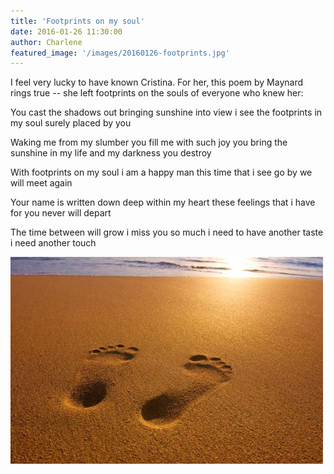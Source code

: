 ```yaml
---
title: 'Footprints on my soul'
date: 2016-01-26 11:30:00
author: Charlene
featured_image: '/images/20160126-footprints.jpg'
---
```



I feel very lucky to have known Cristina. For her, this poem by Maynard rings true -- she left footprints on the souls of everyone who knew her:

You cast the shadows out
bringing sunshine into view
i see the footprints in my soul
surely placed by you

Waking me from my slumber
you fill me with such joy
you bring the sunshine in my life
and my darkness you destroy

With footprints on my soul
i am a happy man
this time that i see go by
we will meet again

Your name is written down
deep within my heart
these feelings that i have for you
never will depart

The time between will grow
i miss you so much
i need to have another taste
i need another touch

![](/images/20160126-footprints.jpg)

